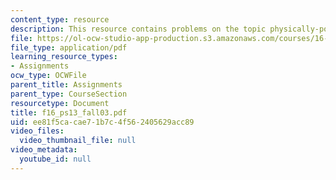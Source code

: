```yaml
---
content_type: resource
description: This resource contains problems on the topic physically-possible flows.
file: https://ol-ocw-studio-app-production.s3.amazonaws.com/courses/16-01-unified-engineering-i-ii-iii-iv-fall-2005-spring-2006/ee81f5cacae71b7c4f562405629acc89_f16_ps13_fall03.pdf
file_type: application/pdf
learning_resource_types:
- Assignments
ocw_type: OCWFile
parent_title: Assignments
parent_type: CourseSection
resourcetype: Document
title: f16_ps13_fall03.pdf
uid: ee81f5ca-cae7-1b7c-4f56-2405629acc89
video_files:
  video_thumbnail_file: null
video_metadata:
  youtube_id: null
---
```

